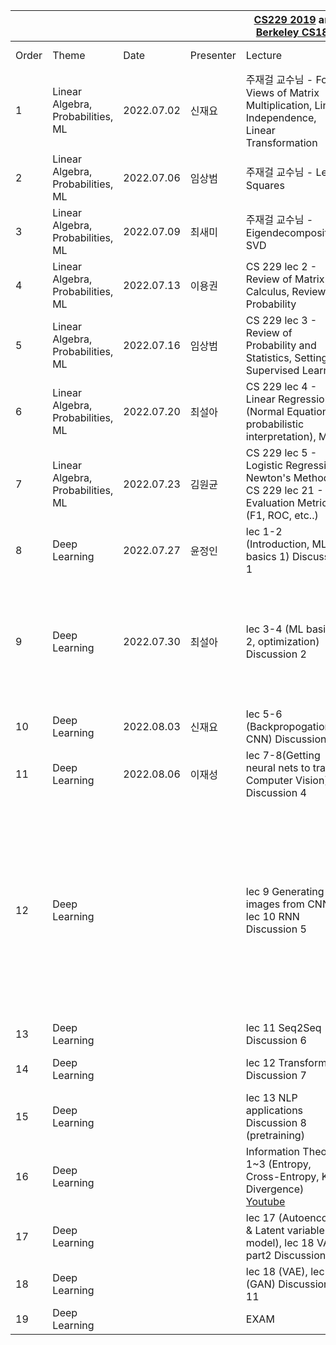 | | | | |[CS229 2019](https://www.youtube.com/watch?v=KzH1ovd4Ots&list=PLoROMvodv4rNH7qL6-efu_q2_bPuy0adh) and [Berkeley CS182](https://cs182sp21.github.io/) | | | | | |
|-|-|-|-|-|-|-|-|-|-|
|Order|Theme|Date|Presenter|Lecture|Practice|T.A.|Reading Materials| Slides | Video |
|1|Linear Algebra, Probabilities, ML| 2022.07.02 | 신재요 |주재걸 교수님 - Four Views of Matrix Multiplication, Linear Independence, Linear Transformation|  Practice 1,2  |이병근| [drive link](https://drive.google.com/file/d/1waoIOobesOSWb44GGXHPjBKLo3I0IVwI/view?usp=drivesdk) | [drive link](https://docs.google.com/file/d/1O9fl1qSmOZcoO9tXpa4QutNx1uUJJwC9/edit?usp=docslist_api&filetype=mspresentation) | [drive link](https://drive.google.com/file/d/14ibBH11NpWm6pHEOImNWdOHLJJjJtRZi/view?usp=drivesdk) |
|2|Linear Algebra, Probabilities, ML| 2022.07.06 | 임상범 |주재걸 교수님 - Least Squares |  Practice 3,4  |이병근| | [drive link](https://drive.google.com/file/d/1bxiAJ8DCFwgMP-fw-mTBXQSdF-cuxm2Y/view?usp=sharing) | [drive link](https://drive.google.com/file/d/1AS6kyGBAiQnoTH-TlpPlxDAcc5fnZED2/view?usp=sharing) |
|3|Linear Algebra, Probabilities, ML| 2022.07.09 | 최새미 |주재걸 교수님 - Eigendecomposition, SVD |  Practice 5,6  | 이병근 | [drive link](https://drive.google.com/file/d/1Y7wz3CsjaqOe3UneP2-Rs6vgpNSPorOm/view?usp=sharing) | [drive link](https://drive.google.com/file/d/1jQ1aBiy1WcInpvzMESHtC-BoXu-L-cdp/view?usp=sharing) | [drive link](https://drive.google.com/file/d/19rJsDEh7U5UVMsgjHBfLIOS5H9z211VF/view?usp=sharing) |
|4|Linear Algebra, Probabilities, ML| 2022.07.13 | 이용권 |CS 229 lec 2 - Review of Matrix Calculus, Review of Probability| Practice 7 | 이병근 | [drive link1](https://drive.google.com/file/d/11jOMzoETBlL1E5LFh6J5IH-R6W8M0TRC/view?usp=sharing) <br /> [drive link2](https://drive.google.com/file/d/1MZiqtpUh3XKKCncvcwHgUYEN3GsKbtC2/view?usp=sharing) | [drive link](https://drive.google.com/file/d/1qOuNZN_wUsKs5vMy84Vu-Leww7_pxOtl/view?usp=sharing) | [drive link](https://drive.google.com/file/d/1JfeUiGKa-7HASYgm_jSXMMckx1CqyrA8/view?usp=sharing) |
|5|Linear Algebra, Probabilities, ML| 2022.07.16 | 임상범 |CS 229 lec 3 - Review of Probability and Statistics, Setting of Supervised Learning| X | 이병근 | [drive link](https://drive.google.com/file/d/1YVfYdgMFFzkMJG0wnHzVp4FFWU67LHgE/view?usp=sharing) | [drive link](https://drive.google.com/file/d/1YVfYdgMFFzkMJG0wnHzVp4FFWU67LHgE/view?usp=sharing) | [drive link](https://drive.google.com/file/d/1YVfYdgMFFzkMJG0wnHzVp4FFWU67LHgE/view?usp=sharing) |
|6|Linear Algebra, Probabilities, ML| 2022.07.20 | 최설아 |CS 229 lec 4 - Linear Regression (Normal Equations, probabilistic interpretation), MLE | X | 이관호 | [drive link](https://drive.google.com/file/d/1bIS-fzgFPP-s7MeQq3jMrSnDQJQMOU4S/view?usp=sharing) | [drive link](https://drive.google.com/file/d/1QfQ-5TjPeQ-JmlOxhH5zsevw7MgURx_2/view?usp=sharing) | [drive link](https://drive.google.com/file/d/1QfQ-5TjPeQ-JmlOxhH5zsevw7MgURx_2/view?usp=sharing) |
|7|Linear Algebra, Probabilities, ML| 2022.07.23 | 김원균 |CS 229 lec 5 - Logistic Regression, Newton's Method, CS 229 lec 21 - Evaluation Metrics (F1, ROC, etc..) |X| 박민호 | [drive link](https://drive.google.com/file/d/1bIS-fzgFPP-s7MeQq3jMrSnDQJQMOU4S/view?usp=sharing) | [drive link](https://drive.google.com/file/d/1jl6777MktfCpNahdhe3k6_a1LQ-vcYy4/view?usp=sharing)  | [drive link](https://drive.google.com/file/d/1RkQ9pmXsDxmkDpY9G2sSCvN7raZ9fAst/view?usp=sharing) |
|8|Deep Learning| 2022.07.27 | 윤정인 |lec 1-2 (Introduction, ML basics 1) Discussion 1| X | 이관호 | X | [drive link](https://drive.google.com/file/d/1_MIAkk3PO1jo6fHoHZDDe7ljB3YpiJEZ/view?usp=sharing) | [drive link](https://drive.google.com/file/d/1iLDsg6YOHKfGkQo28NvYqLuCKF5MRhSq/view?usp=sharing) |
|9|Deep Learning| 2022.07.30 | 최설아 |lec 3-4 (ML basics 2, optimization) Discussion 2| hw1 | 이관호 | Distill: [momentum](https://distill.pub/2017/momentum/) <br /> OpenAI: [Deep double descent](https://openai.com/blog/deep-double-descent/) <br /> [Mathematics for Machine Learning](https://mml-book.github.io/book/mml-book.pdf) (p.291-p.303)| CS182 slides | [drive link](https://drive.google.com/file/d/1noCSqzkw30e7LDANCRKx-pkDeM52wueW/view?usp=sharing)  |
|10|Deep Learning| 2022.08.03 | 신재요 |lec 5-6 (Backpropogation, CNN) Discussion 3| hw1 | 이관호 | | | [drive link](https://drive.google.com/file/d/1182-W-A1Vz2yrm8KiwYd98QBjw3z7Zou/view?usp=sharing) |
|11|Deep Learning| 2022.08.06 | 이재성 |lec 7-8(Getting neural nets to train, Computer Vision) Discussion 4| X | 박민호 | Weng's Blog: [Overfitting in deep neural network](https://lilianweng.github.io/lil-log/2019/03/14/are-deep-neural-networks-dramatically-overfitted.html)| [drive link](https://drive.google.com/file/d/1YHk6o_V4VIEbNUEptv4KKILgqukw5eQD/view?usp=sharing) | [drive link](https://drive.google.com/file/d/1RZp6k3HUkG3mBrRV9rsENDmFGkHsvINH/view?usp=sharing) |
|12|Deep Learning| | |lec 9 Generating images from CNN, lec 10 RNN Discussion 5| X | | Baek's medium: [RNN and Regularization (Dropout)](https://medium.com/curg/deep-rnn-%EC%A0%95%EA%B7%9C%ED%99%94%EA%B0%80-%EA%B6%81%EA%B8%88%ED%95%B4-7d69f3bbc171) <br /> Dive into Deep Learning: [Bidirenctional RNN](https://d2l.ai/chapter_recurrent-modern/bi-rnn.html) <br /> AI 꿈나무's Blog: [Seq to Seq Machine Translation](https://deep-learning-study.tistory.com/685) <br /> LittleFox's Blog: [Beam Search](https://littlefoxdiary.tistory.com/4) | | |
|13|Deep Learning| | |lec 11 Seq2Seq Discussion 6| X | | | | |
|14|Deep Learning| | |lec 12 Transformers  Discussion 7| hw3 | | HarvardNLP's Blog: [Transformer](https://nlp.seas.harvard.edu/2018/04/03/attention.html#model-architecture) | | |
|15|Deep Learning| | |lec 13 NLP applications Discussion 8 (pretraining)| hw3 | | | | |
|16|Deep Learning| | | Information Theory 1~3 (Entropy, Cross-Entropy, KL Divergence) [Youtube](https://www.youtube.com/watch?v=KRNz-JhWXC8&list=PLKs7xpqpX1bcQAHSjlZAv8vHftDj6kXrn)   |hw2| | | | |
|17|Deep Learning| | |lec 17 (Autoencoder & Latent variable model), lec 18 VAE part2  Discussion 10| hw2 | | | | |
|18|Deep Learning| | |lec 18 (VAE), lec 19 (GAN)  Discussion 11 | hw2 | | | | |
|19|Deep Learning| | | EXAM | | | | | |
